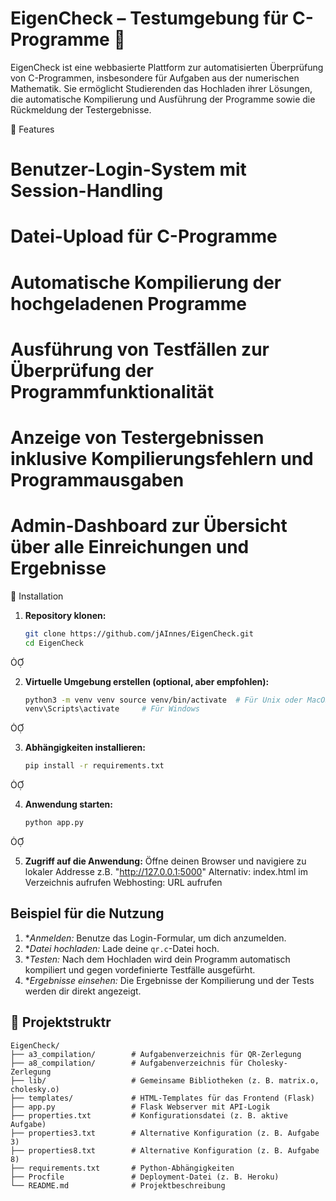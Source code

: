 # EigenCheck – Testumgebung für C-Programme 🧪

EigenCheck ist eine webbasierte Plattform zur automatisierten Überprüfung von C-Programmen, insbesondere für Aufgaben aus der numerischen Mathematik. Sie ermöglicht Studierenden das Hochladen ihrer Lösungen, die automatische Kompilierung und Ausführung der Programme sowie die Rückmeldung der Testergebnisse.​

🔧 Features
# Benutzer-Login-System mit Session-Handling​
#  Datei-Upload für C-Programme​
#  Automatische Kompilierung der hochgeladenen Programme​
#  Ausführung von Testfällen zur Überprüfung der Programmfunktionalität​
#  Anzeige von Testergebnissen inklusive Kompilierungsfehlern und Programmausgaben​
#  Admin-Dashboard zur Übersicht über alle Einreichungen und Ergebnisse


🚀 Installation

1. **Repository klonen:**
   ```bash
   git clone https://github.com/jAInnes/EigenCheck.git
   cd EigenCheck
   


2. **Virtuelle Umgebung erstellen (optional, aber empfohlen):**
   ```bash
   python3 -m venv venv source venv/bin/activate  # Für Unix oder MacOS
   venv\Scripts\activate     # Für Windows
   


3. **Abhängigkeiten installieren:**
   ```bash
   pip install -r requirements.txt
   


4. **Anwendung starten:**
   ```bash
   python app.py
   


5. **Zugriff auf die Anwendung:**
   Öffne deinen Browser und navigiere zu lokaler Addresse z.B. "http://127.0.0.1:5000"
   Alternativ: index.html im Verzeichnis aufrufen
   Webhosting: URL aufrufen

##  Beispiel für die Nutzung

1. **Anmelden:* Benutze das Login-Formular, um dich anzumelden.
2. **Datei hochladen:* Lade deine `qr.c`-Datei hoch.
3. **Testen:* Nach dem Hochladen wird dein Programm automatisch kompiliert und gegen vordefinierte Testfälle ausgefürht.
4. **Ergebnisse einsehen:* Die Ergebnisse der Kompilierung und der Tests werden dir direkt angezeigt.

## 📁 Projektstruktr


```plaintext
EigenCheck/
├── a3_compilation/        # Aufgabenverzeichnis für QR-Zerlegung
├── a8_compilation/        # Aufgabenverzeichnis für Cholesky-Zerlegung
├── lib/                   # Gemeinsame Bibliotheken (z. B. matrix.o, cholesky.o)
├── templates/             # HTML-Templates für das Frontend (Flask)
├── app.py                 # Flask Webserver mit API-Logik
├── properties.txt         # Konfigurationsdatei (z. B. aktive Aufgabe)
├── properties3.txt        # Alternative Konfiguration (z. B. Aufgabe 3)
├── properties8.txt        # Alternative Konfiguration (z. B. Aufgabe 8)
├── requirements.txt       # Python-Abhängigkeiten
├── Procfile               # Deployment-Datei (z. B. Heroku)
└── README.md              # Projektbeschreibung



